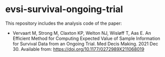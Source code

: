 # evsi-survival-ongoing-trial
This repository includes the analysis code of the paper:
- Vervaart M, Strong M, Claxton KP, Welton NJ, Wisløff T, Aas E. An Efficient Method for Computing Expected Value of Sample Information for Survival Data from an Ongoing Trial. Med Decis Making. 2021 Dec 30. Available from: https://doi.org/10.1177/0272989X211068019
